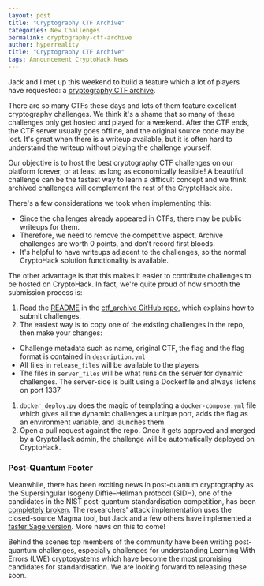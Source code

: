 ```yaml
---
layout: post
title: "Cryptography CTF Archive"
categories: New Challenges
permalink: cryptography-ctf-archive
author: hyperreality
title: "Cryptography CTF Archive"
tags: Announcement CryptoHack News
---
```


Jack and I met up this weekend to build a feature which a lot of players have requested: a [cryptography CTF archive](https://cryptohack.org/challenges/ctf-archive/).

There are so many CTFs these days and lots of them feature excellent cryptography challenges. We think it's a shame that so many of these challenges only get hosted and played for a weekend. After the CTF ends, the CTF server usually goes offline, and the original source code may be lost. It's great when there is a writeup available, but it is often hard to understand the writeup without playing the challenge yourself.

Our objective is to host the best cryptography CTF challenges on our platform forever, or at least as long as economically feasible! A beautiful challenge can be the fastest way to learn a difficult concept and we think archived challenges will complement the rest of the CryptoHack site.

There's a few considerations we took when implementing this:
 - Since the challenges already appeared in CTFs, there may be public writeups for them.
 - Therefore, we need to remove the competitive aspect. Archive challenges are worth 0 points, and don't record first bloods.
 - It's helpful to have writeups adjacent to the challenges, so the normal CryptoHack solution functionality is available.

The other advantage is that this makes it easier to contribute challenges to be hosted on CryptoHack. In fact, we're quite proud of how smooth the submission process is:
 1. Read the [README](https://github.com/cryptohack/ctf_archive/blob/main/README.md) in the [ctf_archive GitHub repo](https://github.com/cryptohack/ctf_archive), which explains how to submit challenges.
 1. The easiest way is to copy one of the existing challenges in the repo, then make your changes:
   - Challenge metadata such as name, original CTF, the flag and the flag format is contained in `description.yml`
   - All files in `release_files` will be available to the players
   - The files in `server_files` will be what runs on the server for dynamic challenges. The server-side is built using a Dockerfile and always listens on port 1337
 1. `docker_deploy.py` does the magic of templating a `docker-compose.yml` file which gives all the dynamic challenges a unique port, adds the flag as an environment variable, and launches them.
 1. Open a pull request against the repo. Once it gets approved and merged by a CryptoHack admin, the challenge will be automatically deployed on CryptoHack.

### Post-Quantum Footer

Meanwhile, there has been exciting news in post-quantum cryptography as the Supersingular Isogeny Diffie–Hellman protocol (SIDH), one of the candidates in the NIST post-quantum standardisation competition, has been [completely broken](https://eprint.iacr.org/2022/975.pdf). The researchers' attack implementation uses the closed-source Magma tool, but Jack and a few others have implemented a [faster Sage version](https://github.com/jack4818/Castryck-Decru-SageMath). More news on this to come!

Behind the scenes top members of the community have been writing post-quantum challenges, especially challenges for understanding Learning With Errors (LWE) cryptosystems which have become the most promising candidates for standardisation. We are looking forward to releasing these soon. 

